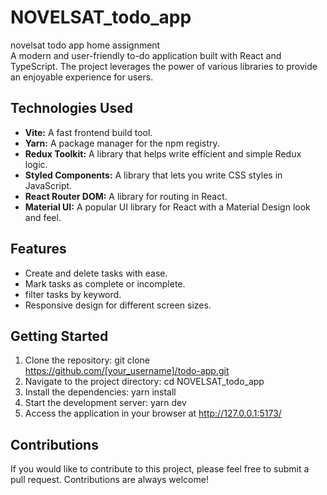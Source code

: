# NOVELSAT_todo_app
novelsat todo app home assignment  
A modern and user-friendly to-do application built with React and TypeScript. The project leverages the power of various libraries to provide an enjoyable experience   for users.  
  

## Technologies Used  
* __Vite:__ A fast frontend build tool.  
* __Yarn:__ A package manager for the npm registry.  
* __Redux Toolkit:__ A library that helps write efficient and simple Redux logic.  
* __Styled Components:__ A library that lets you write CSS styles in JavaScript.  
* __React Router DOM:__ A library for routing in React.  
* __Material UI:__ A popular UI library for React with a Material Design look and feel.  
## Features  
* Create and delete tasks with ease.  
* Mark tasks as complete or incomplete.  
* filter tasks by keyword.  
* Responsive design for different screen sizes.  
## Getting Started  
1. Clone the repository: git clone https://github.com/[your_username]/todo-app.git  
2. Navigate to the project directory: cd NOVELSAT_todo_app  
3. Install the dependencies: yarn install  
4. Start the development server: yarn dev  
5. Access the application in your browser at http://127.0.0.1:5173/  
## Contributions  
If you would like to contribute to this project, please feel free to submit a pull request. Contributions are always welcome!   

